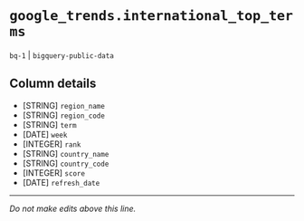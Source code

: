 # `google_trends.international_top_terms`
`bq-1` | `bigquery-public-data`

## Column details
* [STRING]    `region_name`
* [STRING]    `region_code`
* [STRING]    `term`
* [DATE]      `week`
* [INTEGER]   `rank`
* [STRING]    `country_name`
* [STRING]    `country_code`
* [INTEGER]   `score`
* [DATE]      `refresh_date`

-------------------------------------------------------------------------------
*Do not make edits above this line.*
